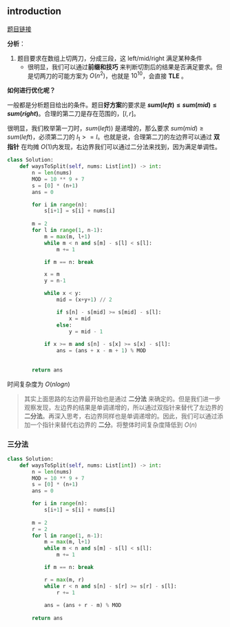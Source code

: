 ## introduction
[题目链接](https://leetcode-cn.com/problems/ways-to-split-array-into-three-subarrays/)

**分析**：

1. 题目要求在数组上切两刀，分成三段，这 left/mid/right 满足某种条件
    - 很明显，我们可以通过**前缀和技巧** 来判断切割后的结果是否满足要求。但是切两刀的可能方案为 $O(n^2)$，也就是 $10^{10}$，会直接 **TLE** 。

**如何进行优化呢？**

一般都是分析题目给出的条件。题目**好方案**的要求是 **$sum(left) \leq sum(mid) \leq sum(right)$**。合理的第二刀是存在范围的，$[l, r]$。

很明显，我们枚举第一刀时，$sum(left))$ 是递增的，那么要求 $sum(mid) \geq sum(left)$，必须第二刀的 $l_1 >= l$。也就是说，合理第二刀的左边界可以通过 **双指针** 在均摊 $O(1)$内发现，右边界我们可以通过二分法来找到，因为满足单调性。

```python
class Solution:
    def waysToSplit(self, nums: List[int]) -> int:
        n = len(nums)
        MOD = 10 ** 9 + 7
        s = [0] * (n+1)
        ans = 0

        for i in range(n):
            s[i+1] = s[i] + nums[i]
        
        m = 2
        for l in range(1, n-1):
            m = max(m, l+1)
            while m < n and s[m] - s[l] < s[l]:
                m += 1

            if m == n: break

            x = m 
            y = n-1

            while x < y:
                mid = (x+y+1) // 2

                if s[n] - s[mid] >= s[mid] - s[l]:
                    x = mid
                else:
                    y = mid - 1
            
            if x >= m and s[n] - s[x] >= s[x] - s[l]:
                ans = (ans + x - m + 1) % MOD
            
        
        return ans
```

时间复杂度为 $O(nlogn)$


> 其实上面思路的左边界最开始也是通过 **二分法** 来确定的。但是我们进一步观察发现，左边界的结果是单调递增的，所以通过双指针来替代了左边界的 **二分法**。再深入思考，右边界同样也是单调递增的。因此，我们可以通过添加一个指针来替代右边界的 **二分**。将整体时间复杂度降低到 $O(n)$

### 三分法
```python
class Solution:
    def waysToSplit(self, nums: List[int]) -> int:
        n = len(nums)
        MOD = 10 ** 9 + 7
        s = [0] * (n+1)
        ans = 0

        for i in range(n):
            s[i+1] = s[i] + nums[i]
        
        m = 2
        r = 2 
        for l in range(1, n-1):
            m = max(m, l+1)
            while m < n and s[m] - s[l] < s[l]:
                m += 1

            if m == n: break

            r = max(m, r)
            while r < n and s[n] - s[r] >= s[r] - s[l]:
                r += 1
            
            ans = (ans + r - m) % MOD
            
        return ans
```